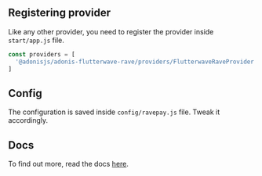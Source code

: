 ## Registering provider

Like any other provider, you need to register the provider inside `start/app.js` file.

```js
const providers = [
  '@adonisjs/adonis-flutterwave-rave/providers/FlutterwaveRaveProvider'
]
```

## Config

The configuration is saved inside `config/ravepay.js` file. Tweak it accordingly.

## Docs

To find out more, read the docs [here](https://github.com/stitchng/adonis-flutterwave-rave).
